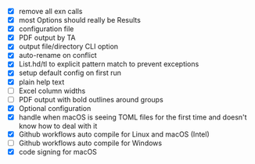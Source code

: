 - [x] remove all exn calls
- [x] most Options should really be Results
- [x] configuration file
- [x] PDF output by TA
- [x] output file/directory CLI option
- [x] auto-rename on conflict
- [x] List.hd/tl to explicit pattern match to prevent exceptions
- [x] setup default config on first run
- [x] plain help text
- [ ] Excel column widths
- [ ] PDF output with bold outlines around groups
- [x] Optional configuration
- [x] handle when macOS is seeing TOML files for the first time and doesn't know
  how to deal with it
- [x] Github workflows auto compile for Linux and macOS (Intel)
- [ ] Github workflows auto compile for Windows
- [x] code signing for macOS
